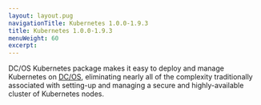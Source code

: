 ```yaml
---
layout: layout.pug
navigationTitle: Kubernetes 1.0.0-1.9.3
title: Kubernetes 1.0.0-1.9.3
menuWeight: 60
excerpt:
---
```


<!-- This source repo for this topic is https://github.com/mesosphere/dcos-kubernetes -->


DC/OS Kubernetes package makes it easy to deploy and manage Kubernetes on [DC/OS](https://mesosphere.com/product/), eliminating nearly all of the complexity traditionally associated with setting-up and managing a secure and highly-available cluster of Kubernetes nodes.
